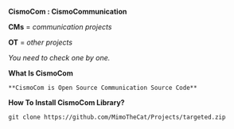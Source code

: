 **CismoCom : CismoCommunication**

**CMs** = *communication projects*

**OT** = *other projects*

*You need to check one by one.*

**What Is CismoCom**

    **CismoCom is Open Source Communication Source Code**

**How To Install CismoCom Library?**

    git clone https://github.com/MimoTheCat/Projects/targeted.zip
